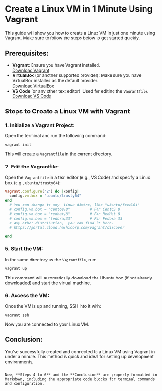 # Create a Linux VM in 1 Minute Using Vagrant

This guide will show you how to create a Linux VM in just one minute using Vagrant. Make sure to follow the steps below to get started quickly.

## Prerequisites:
- **Vagrant**: Ensure you have Vagrant installed.  
  [Download Vagrant](https://www.vagrantup.com/downloads)
- **VirtualBox** (or another supported provider): Make sure you have VirtualBox installed as the default provider.  
  [Download VirtualBox](https://www.virtualbox.org/)
- **VS Code** (or any other text editor): Used for editing the `Vagrantfile`.  
  [Download VS Code](https://code.visualstudio.com/Download)


## Steps to Create a Linux VM with Vagrant

### 1. Initialize a Vagrant Project:
   Open the terminal and run the following command:
   ```bash
   vagrant init
   ```
   This will create a `Vagrantfile` in the current directory.

### 2. Edit the Vagrantfile:
   Open the `Vagrantfile` in a text editor (e.g., VS Code) and specify a Linux box (e.g., `ubuntu/trusty64`):
   ```ruby
   Vagrant.configure("2") do |config|
     config.vm.box = "ubuntu/trusty64"  
   end
     # You can change to any  Linux distro, like "ubuntu/focal64"
     # config.vm.box = "centos/8"         # For CentOS 8
     # config.vm.box = "redhat/8"         # For RedHat 8
     # config.vm.box = "fedora/33"        # For Fedora 33
     # Any other distribution,  you can find it here.
     # https://portal.cloud.hashicorp.com/vagrant/discover

   end
   ```

### 5. Start the VM:
   In the same directory as the `Vagrantfile`, run:
   ```bash
   vagrant up
   ```
   This command will automatically download the Ubuntu box (if not already downloaded) and start the virtual machine.

### 6. Access the VM:
   Once the VM is up and running, SSH into it with:
   ```bash
   vagrant ssh
   ```
   Now you are connected to your Linux VM.

## Conclusion:
You’ve successfully created and connected to a Linux VM using Vagrant in under a minute. This method is quick and ideal for setting up development environments.
```

Now, **Steps 4 to 6** and the **Conclusion** are properly formatted in Markdown, including the appropriate code blocks for terminal commands and configuration.

